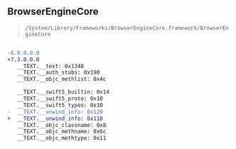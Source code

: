 ## BrowserEngineCore

> `/System/Library/Frameworks/BrowserEngineCore.framework/BrowserEngineCore`

```diff

-6.0.0.0.0
+7.3.0.0.0
   __TEXT.__text: 0x1348
   __TEXT.__auth_stubs: 0x190
   __TEXT.__objc_methlist: 0x4c

   __TEXT.__swift5_builtin: 0x14
   __TEXT.__swift5_proto: 0x10
   __TEXT.__swift5_types: 0x10
-  __TEXT.__unwind_info: 0x120
+  __TEXT.__unwind_info: 0x118
   __TEXT.__objc_classname: 0x8
   __TEXT.__objc_methname: 0x6c
   __TEXT.__objc_methtype: 0x11

```
